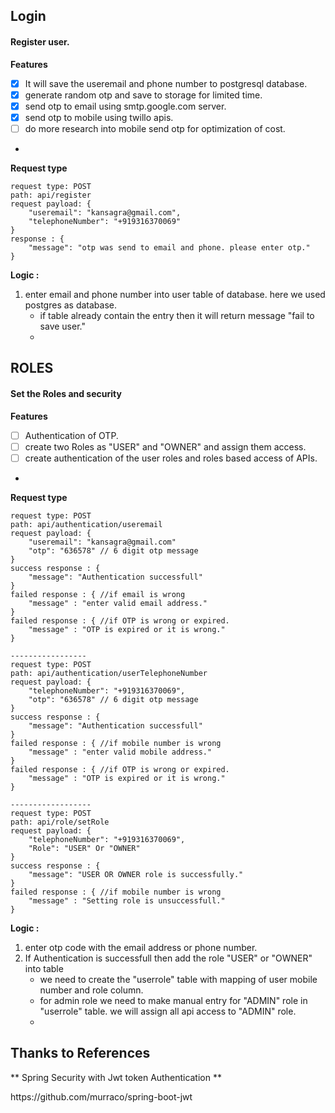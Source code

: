 ## Login
#### Register user.
**Features**
- [x]  It will save the useremail and phone number to postgresql database.
- [x]  generate random otp and save to storage for limited time.
- [x]  send otp to email using smtp.google.com server.
- [x]  send otp to mobile using twillo apis.
- [ ] do more research into mobile send otp for optimization of cost.
-  

**Request type**

	request type: POST
	path: api/register
	request payload: {
		"useremail": "kansagra@gmail.com",
		"telephoneNumber": "+919316370069"
	}
	response : {
		"message": "otp was send to email and phone. please enter otp."
	}
	
**Logic :**
1. enter email and phone number into user table of database. here we used postgres as database.
    -   if table already contain the entry then it will return message "fail to save user."
    -   
    

## ROLES
#### Set the Roles and security
**Features**
- [ ] Authentication of OTP.
- [ ] create two Roles as "USER" and "OWNER" and assign them access.
- [ ] create authentication of the user roles and roles based access of APIs.
-  

**Request type**

	request type: POST
	path: api/authentication/useremail
	request payload: {
		"useremail": "kansagra@gmail.com"
		"otp": "636578" // 6 digit otp message
	}
	success response : {
		"message": "Authentication successfull"
	}
	failed response : { //if email is wrong
		"message" : "enter valid email address."
	}
	failed response : { //if OTP is wrong or expired.
		"message" : "OTP is expired or it is wrong."
	}
	
	-----------------
	request type: POST
	path: api/authentication/userTelephoneNumber
	request payload: {
		"telephoneNumber": "+919316370069",
		"otp": "636578" // 6 digit otp message
	}
	success response : {
		"message": "Authentication successfull"
	}
	failed response : { //if mobile number is wrong
		"message" : "enter valid mobile address."
	}
	failed response : { //if OTP is wrong or expired.
		"message" : "OTP is expired or it is wrong."
	}
	
	------------------
	request type: POST
	path: api/role/setRole
	request payload: {
		"telephoneNumber": "+919316370069",
		"Role": "USER" Or "OWNER"
	}
	success response : {
		"message": "USER OR OWNER role is successfully."
	}
	failed response : { //if mobile number is wrong
		"message" : "Setting role is unsuccessfull."
	}
	
	
**Logic :**
1. enter otp code with the email address or phone number.
2. If Authentication is successfull then add the role "USER" or "OWNER" into table 
    -  we need to create the "userrole" table with mapping of user mobile number and role column.
    -  for admin role we need to make manual entry for "ADMIN" role in "userrole" table. we will assign all api access to "ADMIN" role. 
	-
	
	
	
## Thanks to References ##
** Spring Security with Jwt token Authentication **
<link>https://github.com/murraco/spring-boot-jwt</link>
